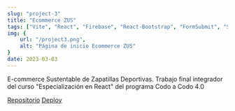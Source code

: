 ```yaml
---
slug: "project-3"
title: "Ecommerce ZUS"
tags: ["Vite", "React", "Firebase", "React-Bootstrap", "FormSubmit", "SweetAlert2"]
img: {
    url: "/project3.png",
    alt: "Página de inicio Ecommerce ZUS"
}
date: 2023-03-03
---
```



E-commerce Sustentable de Zapatillas Deportivas.
Trabajo final integrador del curso "Especialización en React" del programa Codo a Codo 4.0


[Repositorio](https://github.com/MayraCortinez/CAC-ZUS)
[Deploy](https://reactjsgrupo5-43e69.web.app)
